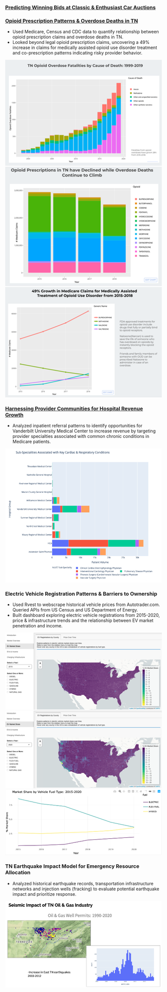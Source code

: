 ### [Predicting Winning Bids at Classic & Enthusiast Car Auctions](https://github.com/c-everest/auctions)



### [Opioid Prescription Patterns & Overdose Deaths in TN](https://datastudio.google.com/reporting/a126db6c-93df-481a-9356-f1e631486c1e/page/7bG2B)

- Used Medicare, Census and CDC data to quantify relationship between opioid prescription claims and overdose deaths in TN.
- Looked beyond legal opioid prescription claims, uncovering a 49% increase in claims for medically assisted opioid use disorder treatment and co-prescription patterns indicating risky provider behavior.

![](/images/od_cause_of_death.png)
![](/images/opioid_rx_decline.png)
![](/images/oud_treatment_claims.png)

### [Harnessing Provider Communities for Hospital Revenue Growth](https://github.com/c-everest/healthcare_provider_communties)   

- Analyzed inpatient referral patterns to identify opportunities for Vanderbilt University Medical Center to increase revenue by targeting provider specialties associated with common chronic conditions in Medicare patients.

![](/images/vandy_specialty_opps.png)

### Electric Vehicle Registration Patterns & Barriers to Ownership

- Used Rvest to webscrape historical vehicle prices from Autotrader.com. Queried APIs from US Census and US Department of Energy. 
- Built  dashboard exploring electric vehicle registrations from 2015-2020, price & infrastructure trends and the relationship between EV market penetration and income.

![](/images/ev_reg_2015.png)
![](/images/ev_reg_2020.png)
![](/images/market_share_fuel_type_2015-2020.png)

### TN Earthquake Impact Model for Emergency Resource Allocation   

- Analyzed historical earthquake records, transportation infrastructure networks and injection wells (fracking) to evaluate potential earthquake impact and prioritize response.

![](/images/earthquakes.png)
